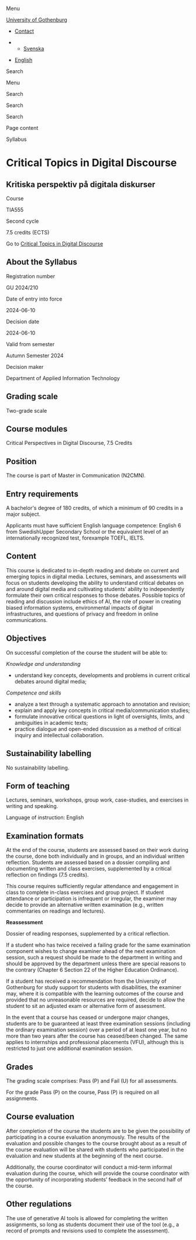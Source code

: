 Menu

[University of Gothenburg](https://www.gu.se/en)

- [Contact](https://www.gu.se/en/contact)

- - [Svenska](https://www.gu.se/studera/hitta-utbildning/kritiska-perspektiv-pa-digitala-diskurser-tia555/kursplan/4adc868f-111b-11ef-a272-18dd79e54a0c)
- [English](https://www.gu.se/en/study-gothenburg/critical-topics-in-digital-discourse-tia555/syllabus/4adc868f-111b-11ef-a272-18dd79e54a0c)

Search


Menu


Search


Search

Search

Page content

Syllabus


# Critical Topics in Digital Discourse

## Kritiska perspektiv på digitala diskurser

Course


TIA555


Second cycle


7.5 credits (ECTS)


Go to
[Critical Topics in Digital Discourse](https://www.gu.se/en/study-gothenburg/critical-topics-in-digital-discourse-tia555)

## About the Syllabus

Registration number


GU 2024/210


Date of entry into force


2024-06-10


Decision date


2024-06-10


Valid from semester


Autumn Semester 2024


Decision maker


Department of Applied Information Technology


## Grading scale

Two-grade scale


## Course modules

Critical Perspectives in Digital Discourse, 7.5 Credits


## Position

The course is part of Master in Communication (N2CMN).

## Entry requirements

A bachelor's degree of 180 credits, of which a minimum of 90 credits in a major subject.

Applicants must have sufficient English language competence: English 6 from SwedishUpper Secondary School or the equivalent level of an internationally recognized test, forexample TOEFL, IELTS.

## Content

This course is dedicated to in-depth reading and debate on current and emerging topics in digital media. Lectures, seminars, and assessments will focus on students developing the ability to understand critical debates on and around digital media and cultivating students’ ability to independently formulate their own critical responses to those debates. Possible topics of reading and discussion include ethics of AI, the role of power in creating biased information systems, environmental impacts of digital infrastructures, and questions of privacy and freedom in online communications.

## Objectives

On successful completion of the course the student will be able to:

_Knowledge and understanding_

- understand key concepts, developments and problems in current critical debates around digital media;

_Competence and skills_

- analyze a text through a systematic approach to annotation and revision;
- explain and apply key concepts in critical media/communication studies;
- formulate innovative critical questions in light of oversights, limits, and ambiguities in academic texts;
- practice dialogue and open-ended discussion as a method of critical inquiry and intellectual collaboration.

## Sustainability labelling

No sustainability labelling.


## Form of teaching

Lectures, seminars, workshops, group work, case-studies, and exercises in writing and speaking.

Language of instruction: English

## Examination formats

At the end of the course, students are assessed based on their work during the course, done both individually and in groups, and an individual written reflection. Students are assessed based on a dossier compiling and documenting written and class exercises, supplemented by a critical reflection on findings (7.5 credits).

This course requires sufficiently regular attendance and engagement in class to complete in-class exercises and group project. If student attendance or participation is infrequent or irregular, the examiner may decide to provide an alternative written examination (e.g., written commentaries on readings and lectures).

**Reassessment**

Dossier of reading responses, supplemented by a critical reflection.

If a student who has twice received a failing grade for the same examination component wishes to change examiner ahead of the next examination session, such a request should be made to the department in writing and should be approved by the department unless there are special reasons to the contrary (Chapter 6 Section 22 of the Higher Education Ordinance).

If a student has received a recommendation from the University of Gothenburg for study support for students with disabilities, the examiner may, where it is compatible with the learning outcomes of the course and provided that no unreasonable resources are required, decide to allow the student to sit an adjusted exam or alternative form of assessment.

In the event that a course has ceased or undergone major changes, students are to be guaranteed at least three examination sessions (including the ordinary examination session) over a period of at least one year, but no more than two years after the course has ceased/been changed. The same applies to internships and professional placements (VFU), although this is restricted to just one additional examination session.

## Grades

The grading scale comprises: Pass (P) and Fail (U) for all assessments.

For the grade Pass (P) on the course, Pass (P) is required on all assignments.

## Course evaluation

After completion of the course the students are to be given the possibility of participating in a course evaluation anonymously. The results of the evaluation and possible changes to the course brought about as a result of the course evaluation will be shared with students who participated in the evaluation and new students at the beginning of the next course.

Additionally, the course coordinator will conduct a mid-term informal evaluation during the course, which will provide the course coordinator with the opportunity of incorporating students’ feedback in the second half of the course.

## Other regulations

The use of generative AI tools is allowed for completing the written assignments, so long as students document their use of the tool (e.g., a record of prompts and revisions used to complete the assessment).